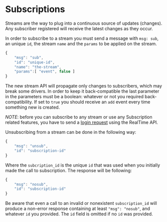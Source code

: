 # Subscriptions

Streams are the way to plug into a continuous source of updates (changes). Any subscriber registered will receive the latest changes as they occur.

In order to subscribe to a stream you must send a message with `msg: sub`, an unique `id`, the stream `name` and the `params` to be applied on the stream.

```javascript
{
    "msg": "sub",
    "id": "unique-id",
    "name": "the-stream",
    "params":[ "event", false ]
}
```

The new stream API will propagate only changes to subscribers, which may break some drivers. In order to keep it back-compatible the last parameter in the parameters must be a boolean: whatever or not you required back-compatibility. If set to `true` you should receive an `add` event every time something new is created.

_NOTE_: before you can subscribe to any stream or use any Subscription related features, you have to send a [login request](https://docs.rocket.chat/developer-guides/realtime-api/method-calls/login/) using the RealTime API.

Unsubscribing from a stream can be done in the following way:

```javascript
{
    "msg": "unsub",
    "id": "subscription-id"
}
```

Where the `subcription_id` is the unique `id` that was used when you initially made the call to subscription. The response will be following:

```javascript
{
    "msg": "nosub",
    "id": "subscription-id"
}
```

Be aware that even a call to an invalid or nonexistent `subscription_id` will produce a non-error response containing at least `"msg": "nosub"`, and whatever `id` you provided. The `id` field is omitted if no `id` was provided.
